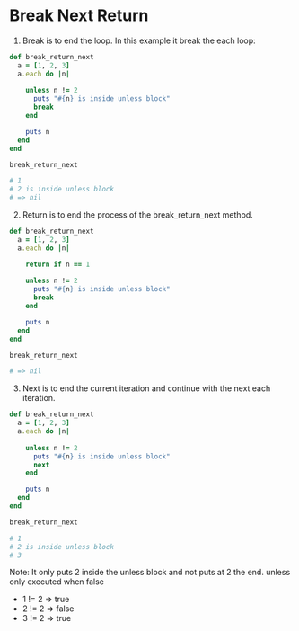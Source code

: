 # Break Next Return

1. Break is to end the loop. In this example it break the each loop:
```ruby
def break_return_next
  a = [1, 2, 3]
  a.each do |n|
    
    unless n != 2
      puts "#{n} is inside unless block"
      break
    end

    puts n
  end
end

break_return_next

# 1
# 2 is inside unless block
# => nil
```

2. Return is to end the process of the break_return_next method.
```ruby
def break_return_next
  a = [1, 2, 3]
  a.each do |n|

    return if n == 1
    
    unless n != 2
      puts "#{n} is inside unless block"
      break
    end

    puts n
  end
end

break_return_next

# => nil
```

3. Next is to end the current iteration and continue with the next each iteration.
```ruby
def break_return_next
  a = [1, 2, 3]
  a.each do |n|
    
    unless n != 2
      puts "#{n} is inside unless block"
      next
    end

    puts n
  end
end

break_return_next

# 1
# 2 is inside unless block
# 3
```

Note: It only puts 2 inside the unless block and not puts at 2 the end.
unless only executed when false
- 1 != 2 => true
- 2 != 2 => false
- 3 != 2 => true